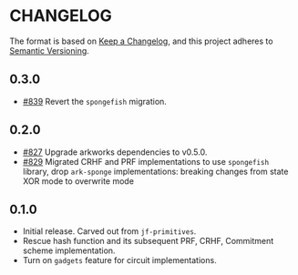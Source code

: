# CHANGELOG

The format is based on [Keep a Changelog](https://keepachangelog.com/en/1.0.0/),
and this project adheres to [Semantic Versioning](https://semver.org/spec/v2.0.0.html).

## 0.3.0

- [#839](https://github.com/EspressoSystems/jellyfish/pull/839) Revert the `spongefish` migration.

## 0.2.0

- [#827](https://github.com/EspressoSystems/jellyfish/pull/827) Upgrade arkworks dependencies to v0.5.0.
- [#829](https://github.com/EspressoSystems/jellyfish/pull/829) Migrated CRHF and PRF implementations to use `spongefish` library, drop `ark-sponge` implementations: breaking changes from state XOR mode to overwrite mode


## 0.1.0

- Initial release. Carved out from `jf-primitives`.
- Rescue hash function and its subsequent PRF, CRHF, Commitment scheme implementation.
- Turn on `gadgets` feature for circuit implementations.
